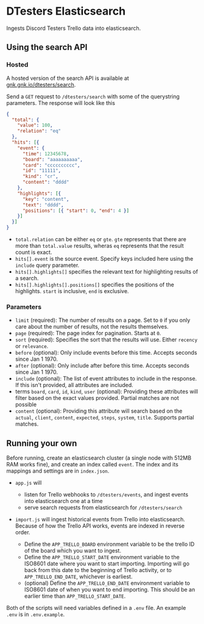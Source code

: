 # DTesters Elasticsearch

Ingests Discord Testers Trello data into elasticsearch.

## Using the search API

### Hosted

A hosted version of the search API is available at [gnk.gnk.io/dtesters/search](https://gnk.gnk.io/dtesters/search).

Send a `GET` request to `/dtesters/search` with some of the querystring parameters. The response will look like this

```json
{
  "total": {
    "value": 100,
    "relation": "eq"
  },
  "hits": [{
    "event": {
      "time": 12345678,
      "board": "aaaaaaaaaa",
      "card": "cccccccccc",
      "id": "11111",
      "kind": "cr",
      "content": "dddd"
    },
    "highlights": [{
      "key": "content",
      "text": "dddd",
      "positions": [{ "start": 0, "end": 4 }]
    }]
  }]
}
```

* `total.relation` can be either `eq` or `gte`. `gte` represents that there are more than `total.value` results, wheras `eq` represents that the result count is exact.
* `hits[].event` is the source event. Specify keys included here using the `include` query parameter.
* `hits[].highlights[]` specifies the relevant text for highlighting results of a search.
* `hits[].highlights[].positions[]` specifies the positions of the highlights. `start` is inclusive, `end` is exclusive.

### Parameters

* `limit` (required): The number of results on a page. Set to `0` if you only care about the number of results, not the results themselves.
* `page` (required): The page index for pagination. Starts at `0`.
* `sort` (required): Specifies the sort that the results will use. Either `recency` or `relevance`.
* `before` (optional): Only include events before this time. Accepts seconds since Jan 1 1970.
* `after` (optional): Only include after before this time. Accepts seconds since Jan 1 1970.
* `include` (optional): The list of event attributes to include in the response. If this isn't provided, all attributes are included.
* terms `board`, `card`, `id`, `kind`, `user` (optional): Providing these attributes will filter based on the exact values provided. Partial matches are not possible
* `content` (optional): Providing this attribute will search based on the `actual`, `client`, `content`, `expected`, `steps`, `system`, `title`. Supports partial matches.

## Running your own

Before running, create an elasticsearch cluster (a single node with 512MB RAM works fine), and create an index called `event`. The index and its mappings and settings are in `index.json`.

* `app.js` will
  * listen for Trello webhooks to `/dtesters/events`, and ingest events into elasticsearch one at a time
  * serve search requests from elasticsearch for `/dtesters/search`

* `import.js` will ingest historical events from Trello into elasticsearch. Because of how the Trello API works, events are indexed in reverse order.
  * Define the `APP_TRELLO_BOARD` environment variable to be the trello ID of the board which you want to ingest.
  * Define the `APP_TRELLO_START_DATE` environment variable to the ISO8601 date where you want to start importing. Importing will go back from this date to the beginning of Trello activity, or to `APP_TRELLO_END_DATE`, whichever is earliest.
  * (optional) Define the `APP_TRELLO_END_DATE` environment variable to ISO8601 date of when you want to end importing. This should be an earlier time than `APP_TRELLO_START_DATE`.

Both of the scripts will need variables defined in a `.env` file. An example `.env` is in `.env.example`.
